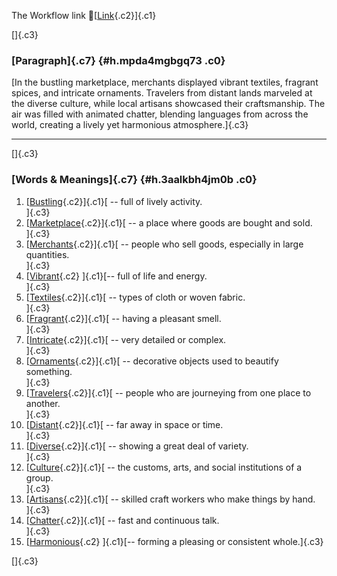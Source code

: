 The Workflow link
👏[[Link](https://www.google.com/url?q=http://www.google.com&sa=D&source=editors&ust=1757304554468664&usg=AOvVaw1vrW12FBf9AYckgTPb30S-){.c2}]{.c1}

[]{.c3}

### [Paragraph]{.c7} {#h.mpda4mgbgq73 .c0}

[In the bustling marketplace, merchants displayed vibrant textiles,
fragrant spices, and intricate ornaments. Travelers from distant lands
marveled at the diverse culture, while local artisans showcased their
craftsmanship. The air was filled with animated chatter, blending
languages from across the world, creating a lively yet harmonious
atmosphere.]{.c3}

------------------------------------------------------------------------

[]{.c3}

### [Words & Meanings]{.c7} {#h.3aalkbh4jm0b .c0}

1.  [[Bustling](https://www.google.com/url?q=http://www.google.com&sa=D&source=editors&ust=1757304554470669&usg=AOvVaw0MqC_ROikjUuoDCT2tnRPd){.c2}]{.c1}[ --
    full of lively activity.\
    ]{.c3}
2.  [[Marketplace](https://www.google.com/url?q=http://www.google.com&sa=D&source=editors&ust=1757304554471197&usg=AOvVaw3jV8RDklziYz5KfCNFsqUS){.c2}]{.c1}[ --
    a place where goods are bought and sold.\
    ]{.c3}
3.  [[Merchants](https://www.google.com/url?q=http://www.google.com&sa=D&source=editors&ust=1757304554471639&usg=AOvVaw1Zg-Amr3L2YhhUI5aGWFuh){.c2}]{.c1}[ --
    people who sell goods, especially in large quantities.\
    ]{.c3}
4.  [[Vibrant](https://www.google.com/url?q=http://www.google.com&sa=D&source=editors&ust=1757304554472144&usg=AOvVaw3oETHcByEugWMaBcQKtqUI){.c2}
    ]{.c1}[-- full of life and energy.\
    ]{.c3}
5.  [[Textiles](https://www.google.com/url?q=http://www.google.com&sa=D&source=editors&ust=1757304554472517&usg=AOvVaw0cgSvXTspsnBi940bgMT00){.c2}]{.c1}[ --
    types of cloth or woven fabric.\
    ]{.c3}
6.  [[Fragrant](https://www.google.com/url?q=http://www.google.com&sa=D&source=editors&ust=1757304554472900&usg=AOvVaw2h50yXz99HrBp6H12To1-U){.c2}]{.c1}[ --
    having a pleasant smell.\
    ]{.c3}
7.  [[Intricate](https://www.google.com/url?q=http://www.google.com&sa=D&source=editors&ust=1757304554473215&usg=AOvVaw2KId0E5QM4URpThim-8E5d){.c2}]{.c1}[ --
    very detailed or complex.\
    ]{.c3}
8.  [[Ornaments](https://www.google.com/url?q=http://www.google.com&sa=D&source=editors&ust=1757304554473566&usg=AOvVaw0Eh8wydFq9mCS6y8OQzdmp){.c2}]{.c1}[ --
    decorative objects used to beautify something.\
    ]{.c3}
9.  [[Travelers](https://www.google.com/url?q=http://www.google.com&sa=D&source=editors&ust=1757304554473929&usg=AOvVaw3zWcUkdKvsintNxBTUXeoJ){.c2}]{.c1}[ --
    people who are journeying from one place to another.\
    ]{.c3}
10. [[Distant](https://www.google.com/url?q=http://www.google.com&sa=D&source=editors&ust=1757304554474343&usg=AOvVaw2HRY6e7Np4t7_CN5R6KF-K){.c2}]{.c1}[ --
    far away in space or time.\
    ]{.c3}
11. [[Diverse](https://www.google.com/url?q=http://www.google.com&sa=D&source=editors&ust=1757304554474671&usg=AOvVaw2XY_HLdLJB9uI7PAVZW9iL){.c2}]{.c1}[ --
    showing a great deal of variety.\
    ]{.c3}
12. [[Culture](https://www.google.com/url?q=http://www.google.com&sa=D&source=editors&ust=1757304554475003&usg=AOvVaw0TTHzMhIJseYifwQfwwpYZ){.c2}]{.c1}[ --
    the customs, arts, and social institutions of a group.\
    ]{.c3}
13. [[Artisans](https://www.google.com/url?q=http://www.google.com&sa=D&source=editors&ust=1757304554475418&usg=AOvVaw0xlGV4mpcqxXI-wYD24VdS){.c2}]{.c1}[ --
    skilled craft workers who make things by hand.\
    ]{.c3}
14. [[Chatter](https://www.google.com/url?q=http://www.google.com&sa=D&source=editors&ust=1757304554475790&usg=AOvVaw1755inzZrL-0KXLLE-r4mS){.c2}]{.c1}[ --
    fast and continuous talk.\
    ]{.c3}
15. [[Harmonious](https://www.google.com/url?q=http://www.google.com&sa=D&source=editors&ust=1757304554476124&usg=AOvVaw3RWiIwx9ZgcCPG_iq-kl9t){.c2}
    ]{.c1}[-- forming a pleasing or consistent whole.]{.c3}

[]{.c3}
